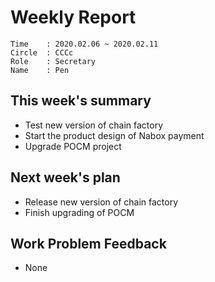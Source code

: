 # Weekly Report 
```
Time    : 2020.02.06 ~ 2020.02.11
Circle	: CCCc
Role    : Secretary
Name    : Pen
```
## This week's summary

- Test new version of chain factory 
- Start the product design of  Nabox payment
- Upgrade POCM project

## Next week's plan
- Release new version of chain factory
- Finish upgrading of POCM

## Work Problem Feedback

- None

